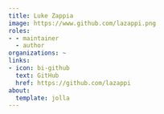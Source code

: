 ```yaml
---
title: Luke Zappia
image: https://www.github.com/lazappi.png
roles:
- - maintainer
  - author
organizations: ~
links:
- icon: bi-github
  text: GitHub
  href: https://github.com/lazappi
about:
  template: jolla
---
```


